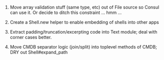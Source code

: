1) Move array validation stuff (same type, etc) out of File source so Consul
   can use it. Or decide to ditch this constraint ... hmm ...
   
2) Create a Shell.new helper to enable embedding of shells into other apps

3) Extract padding/truncation/excerpting code into Text module; deal with
   corner cases better.

4) Move CMDB separator logic (join/split) into toplevel methods of CMDB;
   DRY out Shell#expand_path